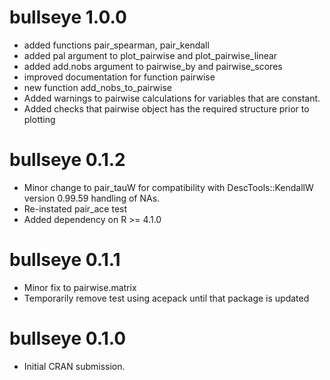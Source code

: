 # bullseye 1.0.0

* added functions pair_spearman, pair_kendall
* added pal argument to plot_pairwise and plot_pairwise_linear
* added add.nobs argument to pairwise_by and pairwise_scores
* improved documentation for function pairwise
* new function add_nobs_to_pairwise
* Added warnings to pairwise calculations for variables that are constant.
* Added checks that pairwise object has the required structure prior to plotting

# bullseye 0.1.2

* Minor change to pair_tauW for compatibility with DescTools::KendallW version 0.99.59 handling of NAs.
* Re-instated pair_ace test
* Added dependency on R >= 4.1.0


# bullseye 0.1.1

* Minor fix to pairwise.matrix
* Temporarily remove test using acepack until that package is updated


# bullseye 0.1.0

* Initial CRAN submission.
